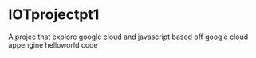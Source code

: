 # IOTprojectpt1
A projec that explore google cloud and javascript 
based off google cloud appengine helloworld code
